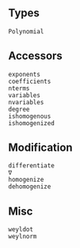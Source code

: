 ## Types

```@docs
Polynomial
```

## Accessors

```@docs
exponents
coefficients
nterms
variables
nvariables
degree
ishomogenous
ishomogenized
```

## Modification

```@docs
differentiate
∇
homogenize
dehomogenize
```

## Misc

```@docs
weyldot
weylnorm
```
